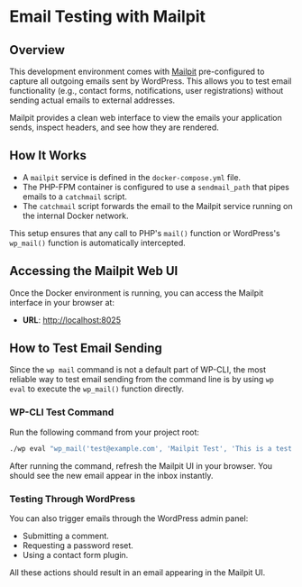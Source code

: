 # Email Testing with Mailpit

## Overview

This development environment comes with [Mailpit](https://github.com/axllent/mailpit) pre-configured to capture all outgoing emails sent by WordPress. This allows you to test email functionality (e.g., contact forms, notifications, user registrations) without sending actual emails to external addresses.

Mailpit provides a clean web interface to view the emails your application sends, inspect headers, and see how they are rendered.

## How It Works

- A `mailpit` service is defined in the `docker-compose.yml` file.
- The PHP-FPM container is configured to use a `sendmail_path` that pipes emails to a `catchmail` script.
- The `catchmail` script forwards the email to the Mailpit service running on the internal Docker network.

This setup ensures that any call to PHP's `mail()` function or WordPress's `wp_mail()` function is automatically intercepted.

## Accessing the Mailpit Web UI

Once the Docker environment is running, you can access the Mailpit interface in your browser at:

- **URL**: [http://localhost:8025](http://localhost:8025)

## How to Test Email Sending

Since the `wp mail` command is not a default part of WP-CLI, the most reliable way to test email sending from the command line is by using `wp eval` to execute the `wp_mail()` function directly.

### WP-CLI Test Command

Run the following command from your project root:

```bash
./wp eval "wp_mail('test@example.com', 'Mailpit Test', 'This is a test email from WordPress.');"
```

After running the command, refresh the Mailpit UI in your browser. You should see the new email appear in the inbox instantly.

### Testing Through WordPress

You can also trigger emails through the WordPress admin panel:

- Submitting a comment.
- Requesting a password reset.
- Using a contact form plugin.

All these actions should result in an email appearing in the Mailpit UI.
